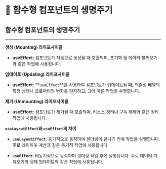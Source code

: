 # 🌱 함수형 컴포넌트의 생명주기

## **함수형 컴포넌트의 생명주기**

---

**생성 (Mounting) 라이프사이클**

- **useEffect**: 컴포넌트가 처음으로 생성될 때 호출되며, 초기화 및 데이터 불러오기와 같은 작업에 사용됩니다.

**업데이트 (Updating) 라이프사이클**

- **useEffect**: **`useEffect`**를 사용하여 컴포넌트가 업데이트될 때, 의존성 배열의 특정 상태나 프로퍼티의 변화를 감지하고, 그에 따른 작업을 수행합니다.

**제거 (Unmounting) 라이프사이클**

- **useEffect**: 컴포넌트가 제거될 때 호출되며, 리소스 정리나 구독 해제와 같은 정리 작업에 사용됩니다.

**`useLayoutEffect`와 `useEffect`의 차이**

- **`useLayoutEffect`**: 동기적으로 동작하며 렌더링이 끝나기 전에 작업을 실행합니다. 주로 레이아웃 계산과 같은 동기적 작업에 사용됩니다.

- **`useEffect`**: 비동기적으로 동작하며 렌더링 작업 후에 실행됩니다. 주로 데이터 가져오기와 상태 업데이트와 같은 작업에 사용됩니다.
